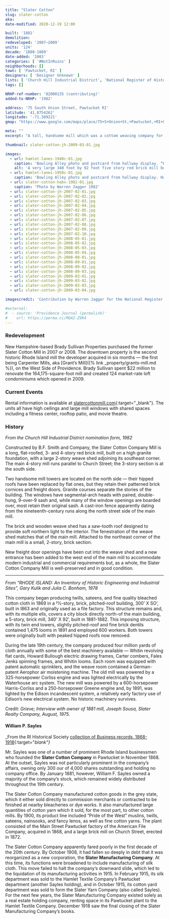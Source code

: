 ```yaml
---
title: "Slater Cotton"
slug: slater-cotton
aka:
date-modified: 2020-12-19 12:00

built: '1881'
demolition: 
redeveloped: '2007–2009'
units: '124'
decade: '1880-1889'
date-added: '2003'
categories: [ '#NotInRuins' ]
neighborhoods: []
town: [ 'Pawtucket, RI' ]
designers: [ 'Designer Unknown' ]
lists: [ 'Church Hill Industrial District', 'National Register of Historic Places', 'Inventory of Historic Engineering & Industrial Sites 1978' ]
tags: []

NRHP-ref-number: '82000135 (contributing)'
added-to-NRHP: '1982'

address: '75 South Union Street, Pawtucket RI'
latitude: '41.8754262'
longitude: '-71.389221'
gmap: "https://www.google.com/maps/place/75+S+Union+St,+Pawtucket,+RI+02860/@41.8754262,-71.389221,19z/data=!3m1!4b1!4m5!3m4!1s0x89e443567a530879:0xc455396e51732ae1!8m2!3d41.8754262!4d-71.3886738"

meta: ""
excerpt: "A tall, handsome mill which was a cottom weaving company for about 35 years before becomming a realty company that rented space to other businesses — now residential lofts"

thumbnail: slater-cotton-jh-2009-03-01.jpg

images:
  - url: hamlet-lanes-1940c-01.jpg
    caption: 'Bowling Alley photo and postcard from hallway display. “Hamlet 30 Lanes”, with a postmark from 1957: “One of New England’s largest and finest duckpin bowling centers. Site of 1955 record-breaking National Tournament.”'
    alt: 'A very large 340 foot by 92 foot five story red brick mill building featuring large windows, two handsome towers along one side, a central tower on the other, and a sawtooth-roofed weave shed at the back.'
  - url: hamlet-lanes-1950c-01.jpg
    caption: 'Bowling Alley photo and postcard from hallway display. Hamlet 30 Lanes was apparently a tenant in the building. '
  - url: slater-cotton-habs-1982-01.jpg
    caption: 'Photo by Warren Jagger 1982'
  - url: slater-cotton-jh-2007-02-01.jpg
  - url: slater-cotton-jh-2007-02-02.jpg
  - url: slater-cotton-jh-2007-02-03.jpg
  - url: slater-cotton-jh-2007-02-04.jpg
  - url: slater-cotton-jh-2007-02-05.jpg
  - url: slater-cotton-jh-2007-02-06.jpg
  - url: slater-cotton-jh-2007-02-07.jpg
  - url: slater-cotton-jh-2007-02-08.jpg
  - url: slater-cotton-jh-2007-02-09.jpg
  - url: slater-cotton-jh-2007-02-10.jpg
  - url: slater-cotton-jh-2008-05-01.jpg
  - url: slater-cotton-jh-2008-05-02.jpg
  - url: slater-cotton-jh-2008-05-03.jpg
  - url: slater-cotton-jh-2008-05-04.jpg
  - url: slater-cotton-jh-2008-08-01.jpg
  - url: slater-cotton-jh-2008-09-01.jpg
  - url: slater-cotton-jh-2008-09-02.jpg
  - url: slater-cotton-jh-2008-09-03.jpg
  - url: slater-cotton-jh-2009-03-01.jpg
  - url: slater-cotton-jh-2009-03-02.jpg
  - url: slater-cotton-jh-2009-03-03.jpg
  - url: slater-cotton-jh-2009-03-04.jpg

imagescredit: 'Contribution by Warren Jagger for the National Register nomination form, Church Hill Industrial District'

#external:
#  - source: 'Providence Journal (permalink)'
#    url: https://perma.cc/MQ4Z-Z9K4
---
```


### Redevelopment

New Hampshire-based Brady Sullivan Properties purchased the former Slater Cotton Mill in 2007 or 2008. The downtown property is the second historic Rhode Island mill the developer acquired in six months — the first being Carpenter Mills, aka [Grant’s Mill]({% link _property/grants-mill.md %}), on the West Side of Providence. Brady Sullivan spent $22 million to renovate the 164,175-square-foot mill and created 124 market-rate loft condominiums which opened in 2009. 


### Current Events

Rental information is available at [slatercottonmill.com](//www.slatercottonmill.com){:target="_blank"}. The units all have high ceilings and large mill windows with shared spaces including a fitness center, rooftop patio, and movie theatre.  


### History

_From the Church Hill Industrial District nomination form, 1982_

Constructed by B.F. Smith and Company, the Slater Cotton Company Mill is a long, flat-roofed, 3- and 4-story red brick mill, built on a high granite foundation, with a large 2-story weave shed adjoining its southeast corner. The main 4-story mill runs parallel to Church Street; the 3-story section is at the south side.

Two handsome mill towers are located on the north side — their hipped roofs have been replaced by flat ones, but they retain their patterned brick cornices and freight doors. Granite courses separate the stories of the building. The windows have segmental-arch heads with paired, double-hung, 9-over-9 sash and, while many of the window openings are boarded over, most retain their original sash. A cast-iron fence apparently dating from the nineteenth-century runs along the north street side of the main mill.

The brick and wooden weave shed has a saw-tooth roof designed to provide soft northern light to the interior. The fenestration of the weave shed matches that of the main mill. Attached to the northeast corner of the main mill is a small, 2-story, brick section. 

New freight door openings have been cut into the weave shed and a new entrance has been added to the west end of the main mill to accommodate modern industrial and commercial requirements but, as a whole, the Slater Cotton Company Mill is well-preserved and in good condition. 

***

_From “RHODE ISLAND: An Inventory of Historic Engineering and Industrial Sites”, Gary Kulik and Julia C. Bonham, 1978_

This company began producing twills, sateens, and fine quality bleached cotton cloth in 1869 in a 21⁄2-story, brick, pitched-roof building, 300’ X SO’, built in l863 and originally used as a file factory. This structure remains and, with its multiple ells, covers a city block directly north-of the main building, a 5-story, brick mill, 340’ X 92’, built in 1881-1882. This imposing structure, with its twin end towers, slightly pitched-roof and fine brick dentils contained 1,475 looms in 1891 and employed 600 workers. Both towers were originally built with peaked hipped roofs now removed. 

During the late 19th century, the company produced four million yards of cloth annually with some of the best machinery available — Whitin revolving flat cards, Howard Bullough electric drawing frames, Carter combers, Fales Jenks spinning frames, and Whitin looms. Each room was equipped with patent automatic sprinklers, and the weave room contained a German-patent Aerophor air moistening machine. The old mill was powered by a 325-horsepower Corliss engine and was lighted electrically by the Waterhouse arc system. The new mill was powered by a 600-horsepower Harris-Corliss and a 250-horsepower Greene engine and, by 1891, was lighted by the Edison incandescent system, a relatively early factory use of Edison’s new electrical system. No historic machinery survives.

Credit: _Grieve; Interview with owner of 1881 mill, Joseph Sousa, Slater Realty Company, August, 1975._

#### William P. Sayles

_From the RI Historical Society [collection of Business records, 1868-1918](//www.rihs.org/mssinv/MSS006sg30.htm){:target="_blank"}_

Mr. Sayles was one of a number of prominent Rhode Island businessmen who founded the **Slater Cotton Company** in Pawtucket in November 1868. At the outset, Sayles was not particularly prominent in the company’s affairs, owning only 300 our of 4,000 shares outstanding and holding no company office. By January 1881, however, William F. Sayles owned a majority of the company’s stock, which remained widely distributed throughout the 19th century.

The Slater Cotton Company manufactured cotton goods in the grey state, which it either sold directly to commission merchants or contracted to be finished at nearby bleacheries or dye works. It also manufactured large quantities of cotton yarn which it sold, for the most part, to other cotton mills. By 1900, its product line included “Pride of the West” muslins, twills, sateens, nainsooks, and fancy lenos, as well as fine cotton yarns. The plant consisted of the Main Street Pawtucket factory of the American File Company, acquired in 1868, and a large brick mill on Church Street, erected in 1872.

The Slater Cotton Company apparently fared poorly in the first decade of the 20th century. By October 1908, it had fallen so deeply in debt that it was reorganized as a new corporation, the **Slater Manufacturing Company**. At this time, its functions were broadened to include manufacturing of silk cloth. This move failed to halt the company’s downward slide, which led to the liquidation of its manufacturing activities in 1915. In February 1915, its silk department was sold to the Hamlet Textile Company’s Pawtucket department (another Sayles holding), and in October 1915, its cotton yard department was sold to form the Slater Yarn Company (also called Sayles). For the next few years, the Slater Manufacturing Company existed solely as a real estate holding company, renting space in its Pawtucket plant to the Hamlet Textile Company. December 1918 saw the final closing of the Slater Manufacturing Company’s books.
